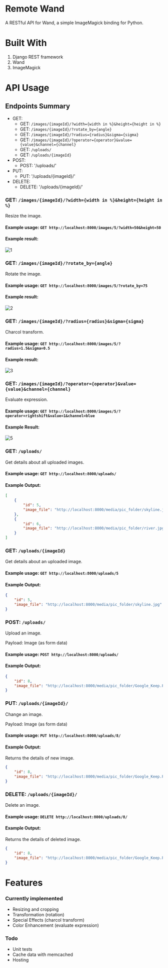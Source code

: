 # Remote Wand
A RESTful API for Wand, a simple ImageMagick binding for Python. 

# Built With
1. Django REST framework
2. Wand
3. ImageMagick

# API Usage
## Endpoints Summary
* GET: 
    * GET: `/images/{imageId}/?width={width in %}&height={height in %}`
    * GET: `/images/{imageId}/?rotate_by={angle}`
    * GET: `/images/{imageId}/?radius={radius}&sigma={sigma}`
    * GET: `/images/{imageId}/?operator={operator}&value={value}&channel={channel}`
    * GET: `/uploads/`
    * GET: `/uploads/{imageId}`
* POST: 
    * POST: '/uploads/'
* PUT: 
    * PUT: '/uploads/{imageId}/'
* DELETE: 
    * DELETE: '/uploads/{imageId}/'
    

### GET: `/images/{imageId}/?width={width in %}&height={height in %}`
Resize the image.

#### Example usage: `GET http://localhost:8000/images/5/?width=50&height=50`

#### Example result:
![1](https://user-images.githubusercontent.com/22634590/64441767-1e41d180-d0ec-11e9-840d-b9652832ab60.PNG)


### GET: `/images/{imageId}/?rotate_by={angle}`
Rotate the image.

#### Example usage: `GET http://localhost:8000/images/5/?rotate_by=75`

#### Example result:
![2](https://user-images.githubusercontent.com/22634590/64464113-464d2700-d124-11e9-9567-87dd50a0ed8b.PNG)

### GET: `/images/{imageId}/?radius={radius}&sigma={sigma}`
Charcol transform.

#### Example usage: `GET http://localhost:8000/images/5/?radius=1.5&sigma=0.5`

#### Example result:
![3](https://user-images.githubusercontent.com/22634590/64464273-fa4eb200-d124-11e9-910b-5ba7a6c34c67.PNG)


### GET: `/images/{imageId}/?operator={operator}&value={value}&channel={channel}`
Evaluate expression.

#### Example usage: `GET http://localhost:8000/images/5/?operator=rightshift&value=1&channel=blue`

#### Example Result:
![5](https://user-images.githubusercontent.com/22634590/64464446-91b40500-d125-11e9-95b9-beef752cc683.PNG)

### GET: `/uploads/`
Get details about all uploaded images.

#### Example usage: `GET http://localhost:8000/uploads/`

#### Example Output:
```json
[
    {
        "id": 5,
        "image_file": "http://localhost:8000/media/pic_folder/skyline.jpg"
    },
    {
        "id": 6,
        "image_file": "http://localhost:8000/media/pic_folder/river.jpg"
    }
]
```

### GET: `/uploads/{imageId}`
Get details about an uploaded image.

#### Example usage: `GET http://localhost:8000/uploads/5`

#### Example Output:
```json
{
    "id": 5,
    "image_file": "http://localhost:8000/media/pic_folder/skyline.jpg"
}
```

### POST: `/uploads/`
Upload an image.

Payload:
Image (as form data)

#### Example usage: `POST http://localhost:8000/uploads/`

#### Example Output:
```json
{
    "id": 8,
    "image_file": "http://localhost:8000/media/pic_folder/Google_Keep.PNG"
}
```

### PUT: `/uploads/{imageId}/`
Change an image.

Payload:
Image (as form data)

#### Example usage: `PUT http://localhost:8000/uploads/8/`

#### Example Output:
Returns the details of new image.
```json
{
    "id": 8,
    "image_file": "http://localhost:8000/media/pic_folder/Google_Keep.PNG"
}
```

### DELETE: `/uploads/{imageId}/`
Delete an image.

#### Example usage: `DELETE http://localhost:8000/uploads/8/`

#### Example Output:
Returns the details of deleted image.
```json
{
    "id": 8,
    "image_file": "http://localhost:8000/media/pic_folder/Google_Keep.PNG"
}
```

# Features
### Currently implemented
* Resizing and cropping
* Transformation (rotation)
* Special Effects (charcol transform)
* Color Enhancement (evaluate expression)

### Todo
* Unit tests
* Cache data with memcached
* Hosting
